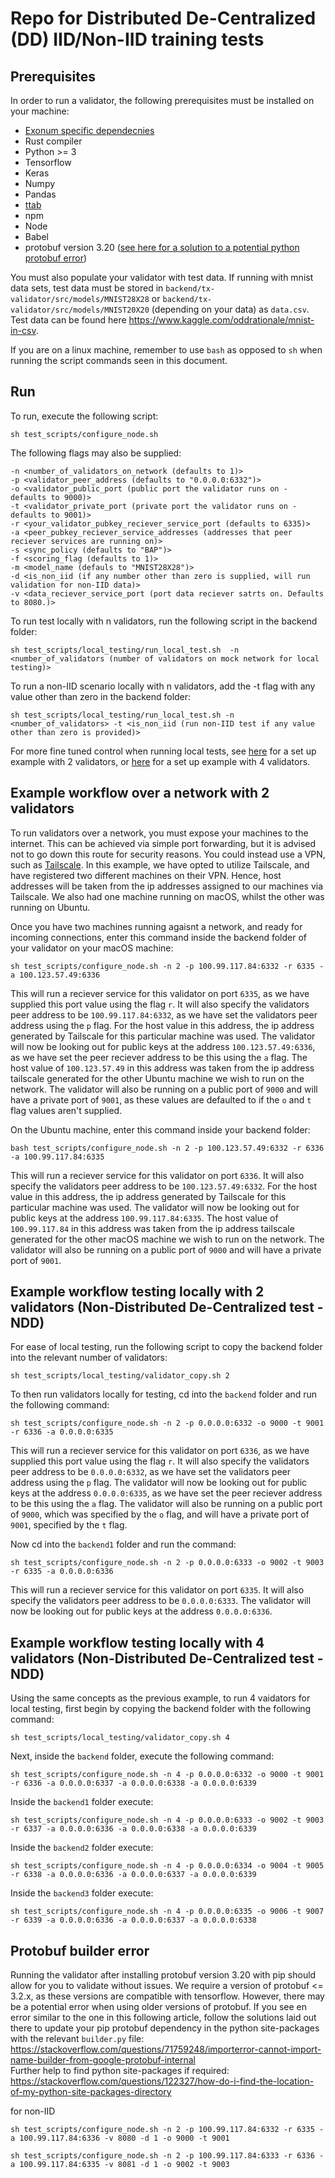 # Repo for Distributed De-Centralized (DD) IID/Non-IID training tests

## **Prerequisites**

In order to run a validator, the following prerequisites must be installed on your machine:

* [Exonum specific dependecnies](https://exonum.com/doc/version/latest/get-started/install/)
* Rust compiler
* Python >= 3
* Tensorflow
* Keras
* Numpy
* Pandas
* [ttab](https://www.npmjs.com/package/ttab)
* npm
* Node
* Babel
* protobuf version 3.20 ([see here for a solution to a potential python protobuf error](#protobuf-builder-error))

You must also populate your validator with test data. If running with mnist data sets, test data must be stored in `backend/tx-validator/src/models/MNIST28X28` or `backend/tx-validator/src/models/MNIST20X20` (depending on your data) as `data.csv`. Test data can be found here https://www.kaggle.com/oddrationale/mnist-in-csv.

If you are on a linux machine, remember to use `bash` as opposed to `sh` when running the script commands seen in this document.

## **Run**

To run, execute the following script:

```
sh test_scripts/configure_node.sh 
```

The following flags may also be supplied:

```
-n <number_of_validators_on_network (defaults to 1)> 
-p <validator_peer_address (defaults to "0.0.0.0:6332")>
-o <validator_public_port (public port the validator runs on - defaults to 9000)>
-t <validator_private_port (private port the validator runs on - defaults to 9001)>
-r <your_validator_pubkey_reciever_service_port (defaults to 6335)> 
-a <peer_pubkey_reciever_service_addresses (addresses that peer reciever services are running on)>
-s <sync_policy (defaults to "BAP")> 
-f <scoring_flag (defaults to 1)> 
-m <model_name (defauls to "MNIST28X28")>
-d <is_non_iid (if any number other than zero is supplied, will run validation for non-IID data)>
-v <data_reciever_service_port (port data reciever satrts on. Defaults to 8080.)>
```

To run test locally with n validators, run the following script in the backend folder:

```
sh test_scripts/local_testing/run_local_test.sh  -n <number_of_validators (number of validators on mock network for local testing)>  
```

To run a non-IID scenario locally with n validators, add the -t flag with any value other than zero in the backend folder:

```
sh test_scripts/local_testing/run_local_test.sh -n <number_of_validators> -t <is_non_iid (run non-IID test if any value other than zero is provided)>
```


For more fine tuned control when running local tests, see [here](#example-workflow-testing-locally-with-2-validators-non-distributed-de-centralized-test---ndd) for a set up example with 2 validators, or [here](#example-workflow-testing-locally-with-4-validators-non-distributed-de-centralized-test---ndd) for a set up example with 4 validators.

## **Example workflow over a network with 2 validators**

To run validators over a network, you must expose your machines to the internet. This can be achieved via simple port forwarding, but it is advised not to go down this route for security reasons. You could instead use a VPN, such as [Tailscale](https://tailscale.com/). In this example, we have opted to utilize Tailscale, and have registered two different machines on their VPN. Hence, host addresses will be taken from the ip addresses assigned to our machines via Tailscale. We also had one machine running on macOS, whilst the other was running on Ubuntu.

Once you have two machines running agaisnt a network, and ready for incoming connections, enter this command inside the backend folder of your validator on your macOS machine:

```
sh test_scripts/configure_node.sh -n 2 -p 100.99.117.84:6332 -r 6335 -a 100.123.57.49:6336
```

This will run a reciever service for this validator on port `6335`, as we have supplied this port value using the flag `r`. It will also specify the validators peer address to be `100.99.117.84:6332`, as we have set the validators peer address using the `p` flag. For the host value in this address, the ip address generated by Tailscale for this particular machine was used.
The validator will now be looking out for public keys at the address `100.123.57.49:6336`, as we have set the peer reciever address to be this using the `a` flag. The host value of `100.123.57.49` in this address was taken from the ip address tailscale generated for the other Ubuntu machine we wish to run on the network. The validator will also be running on a public port of `9000` and will have a private port of `9001`, as these values are defaulted to if the `o` and `t` flag values aren't supplied.

On the Ubuntu machine, enter this command inside your backend folder:

```
bash test_scripts/configure_node.sh -n 2 -p 100.123.57.49:6332 -r 6336 -a 100.99.117.84:6335
```

This will run a reciever service for this validator on port `6336`. It will also specify the validators peer address to be `100.123.57.49:6332`. For the host value in this address, the ip address generated by Tailscale for this particular machine was used.
The validator will now be looking out for public keys at the address `100.99.117.84:6335`. The host value of `100.99.117.84` in this address was taken from the ip address tailscale generated for the other macOS machine we wish to run on the network. The validator will also be running on a public port of `9000` and will have a private port of `9001`.


## **Example workflow testing locally with 2 validators (Non-Distributed De-Centralized test - NDD)**

For ease of local testing, run the following script to copy the backend folder into the relevant number of validators:

```
sh test_scripts/local_testing/validator_copy.sh 2
```

To then run validators locally for testing, cd into the `backend` folder and run the following command:

```
sh test_scripts/configure_node.sh -n 2 -p 0.0.0.0:6332 -o 9000 -t 9001 -r 6336 -a 0.0.0.0:6335 
```

This will run a reciever service for this validator on port `6336`, as we have supplied this port value using the flag `r`. It will also specify the validators peer address to be `0.0.0.0:6332`, as we have set the validators peer address using the `p` flag. 
The validator will now be looking out for public keys at the address `0.0.0.0:6335`, as we have set the peer reciever address to be this using the `a` flag. The validator will also be running on a public port of `9000`, which was specified by the `o` flag, and will have a private port of `9001`, specified by the `t` flag.

Now cd into the `backend1` folder and run the command:

```
sh test_scripts/configure_node.sh -n 2 -p 0.0.0.0:6333 -o 9002 -t 9003 -r 6335 -a 0.0.0.0:6336
```

This will run a reciever service for this validator on port `6335`. It will also specify the validators peer address to be `0.0.0.0:6333`. 
The validator will now be looking out for public keys at the address `0.0.0.0:6336`.

## **Example workflow testing locally with 4 validators (Non-Distributed De-Centralized test - NDD)**

Using the same concepts as the previous example, to run 4 vaidators for local testing, first begin by copying the backend folder with the following command: 

```
sh test_scripts/local_testing/validator_copy.sh 4
```

Next, inside the `backend` folder, execute the following command:

```
sh test_scripts/configure_node.sh -n 4 -p 0.0.0.0:6332 -o 9000 -t 9001 -r 6336 -a 0.0.0.0:6337 -a 0.0.0.0:6338 -a 0.0.0.0:6339
```

Inside the `backend1` folder execute:

```
sh test_scripts/configure_node.sh -n 4 -p 0.0.0.0:6333 -o 9002 -t 9003 -r 6337 -a 0.0.0.0:6336 -a 0.0.0.0:6338 -a 0.0.0.0:6339
```

Inside the `backend2` folder execute:

```
sh test_scripts/configure_node.sh -n 4 -p 0.0.0.0:6334 -o 9004 -t 9005 -r 6338 -a 0.0.0.0:6336 -a 0.0.0.0:6337 -a 0.0.0.0:6339
```

Inside the `backend3` folder execute:

```
sh test_scripts/configure_node.sh -n 4 -p 0.0.0.0:6335 -o 9006 -t 9007 -r 6339 -a 0.0.0.0:6336 -a 0.0.0.0:6337 -a 0.0.0.0:6338
```

## **Protobuf builder error**
Running the validator after installing protobuf version 3.20 with pip should allow for you to validate without issues. We require a version of protobuf <= 3.2.x, as these versions are compatible with tensorflow.
However, there may be a potential error when using older versions of protobuf. If you see en error similar to the one in this following article, follow the solutions laid out there to update your pip protobuf dependency in the python site-packages with the relevant `builder.py` file:
https://stackoverflow.com/questions/71759248/importerror-cannot-import-name-builder-from-google-protobuf-internal
<br>Further help to find python site-packages if required:
https://stackoverflow.com/questions/122327/how-do-i-find-the-location-of-my-python-site-packages-directory <br>

for non-IID

```
sh test_scripts/configure_node.sh -n 2 -p 100.99.117.84:6332 -r 6335 -a 100.99.117.84:6336 -v 8080 -d 1 -o 9000 -t 9001
```

```
sh test_scripts/configure_node.sh -n 2 -p 100.99.117.84:6333 -r 6336 -a 100.99.117.84:6335 -v 8081 -d 1 -o 9002 -t 9003
```

